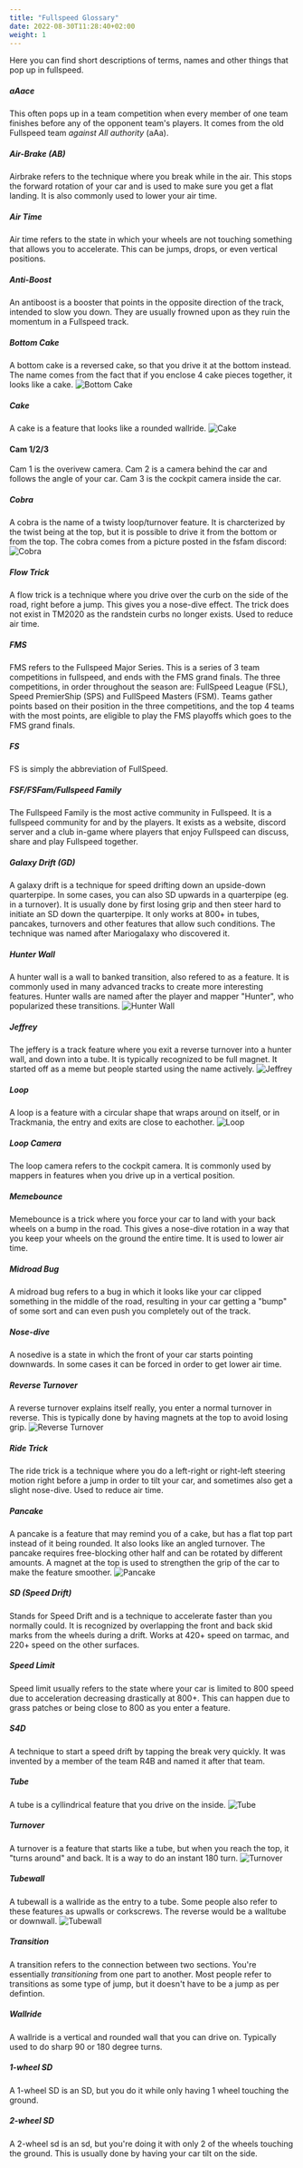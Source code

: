 ```yaml
---
title: "Fullspeed Glossary"
date: 2022-08-30T11:28:40+02:00
weight: 1
---
```


Here you can find short descriptions of terms, names and other things that pop up in fullspeed.

##### aAace
This often pops up in a team competition when every member of one team finishes before any of the opponent team's players. It comes from the old Fullspeed team *against All authority* (aAa).

##### Air-Brake (AB)
Airbrake refers to the technique where you break while in the air. This stops the forward rotation of your car and is used to make sure you get a flat landing. It is also commonly used to lower your air time.

##### Air Time
Air time refers to the state in which your wheels are not touching something that allows you to accelerate. This can be jumps, drops, or even vertical positions.

##### Anti-Boost
An antiboost is a booster that points in the opposite direction of the track, intended to slow you down. They are usually frowned upon as they ruin the momentum in a Fullspeed track.

##### Bottom Cake
A bottom cake is a reversed cake, so that you drive it at the bottom instead. The name comes from the fact that if you enclose 4 cake pieces together, it looks like a cake.
![Bottom Cake](bottom_cake.png)

##### Cake
A cake is a feature that looks like a rounded wallride.
![Cake](cake.png)

#### Cam 1/2/3
Cam 1 is the overivew camera. Cam 2 is a camera behind the car and follows the angle of your car. Cam 3 is the cockpit camera inside the car.

##### Cobra
A cobra is the name of a twisty loop/turnover feature. It is charcterized by the twist being at the top, but it is possible to drive it from the bottom or from the top. The cobra comes from a picture posted in the fsfam discord: ![Cobra](cobra.png)

##### Flow Trick
A flow trick is a technique where you drive over the curb on the side of the road, right before a jump. This gives you a nose-dive effect. The trick does not exist in TM2020 as the randstein curbs no longer exists. Used to reduce air time.

##### FMS
FMS refers to the Fullspeed Major Series. This is a series of 3 team competitions in fullspeed, and ends with the FMS grand finals. The three competitions, in order throughout the season are: FullSpeed League (FSL), Speed PremierShip (SPS) and FullSpeed Masters (FSM). Teams gather points based on their position in the three competitions, and the top 4 teams with the most points, are eligible to play the FMS playoffs which goes to the FMS grand finals.

##### FS
FS is simply the abbreviation of FullSpeed.

##### FSF/FSFam/Fullspeed Family
The Fullspeed Family is the most active community in Fullspeed. It is a fullspeed community for and by the players. It exists as a website, discord server and a club in-game where players that enjoy Fullspeed can discuss, share and play Fullspeed together.

##### Galaxy Drift (GD)
A galaxy drift is a technique for speed drifting down an upside-down quarterpipe. In some cases, you can also SD upwards in a quarterpipe (eg. in a turnover). It is usually done by first losing grip and then steer hard to initiate an SD down the quarterpipe. It only works at 800+ in tubes, pancakes, turnovers and other features that allow such conditions. The technique was named after Mariogalaxy who discovered it.

##### Hunter Wall
A hunter wall is a wall to banked transition, also refered to as a feature. It is commonly used in many advanced tracks to create more interesting features. Hunter walls are named after the player and mapper "Hunter", who popularized these transitions.
![Hunter Wall](hunter_wall.png)

##### Jeffrey
The jeffery is a track feature where you exit a reverse turnover into a hunter wall, and down into a tube. It is typically recognized to be full magnet. It started off as a meme but people started using the name actively.
![Jeffrey](jeffrey.png)

##### Loop
A loop is a feature with a circular shape that wraps around on itself, or in Trackmania, the entry and exits are close to eachother.
![Loop](loop.png)

##### Loop Camera
The loop camera refers to the cockpit camera. It is commonly used by mappers in features when you drive up in a vertical position.

##### Memebounce
Memebounce is a trick where you force your car to land with your back wheels on a bump in the road. This gives a nose-dive rotation in a way that you keep your wheels on the ground the entire time. It is used to lower air time.

##### Midroad Bug
A midroad bug refers to a bug in which it looks like your car clipped something in the middle of the road, resulting in your car getting a "bump" of some sort and can even push you completely out of the track.

##### Nose-dive
A nosedive is a state in which the front of your car starts pointing downwards. In some cases it can be forced in order to get lower air time.

##### Reverse Turnover
A reverse turnover explains itself really, you enter a normal turnover in reverse. This is typically done by having magnets at the top to avoid losing grip.
![Reverse Turnover](reverse_turnover.png)

##### Ride Trick
The ride trick is a technique where you do a left-right or right-left steering motion right before a jump in order to tilt your car, and sometimes also get a slight nose-dive. Used to reduce air time.

##### Pancake
A pancake is a feature that may remind you of a cake, but has a flat top part instead of it being rounded. It also looks like an angled turnover. The pancake requires free-blocking other half and can be rotated by different amounts. A magnet at the top is used to strengthen the grip of the car to make the feature smoother.
![Pancake](pancake.png)

##### SD (Speed Drift)
Stands for Speed Drift and is a technique to accelerate faster than you normally could. It is recognized by overlapping the front and back skid marks from the wheels during a drift. Works at 420+ speed on tarmac, and 220+ speed on the other surfaces.

##### Speed Limit
Speed limit usually refers to the state where your car is limited to 800 speed due to acceleration decreasing drastically at 800+. This can happen due to grass patches or being close to 800 as you enter a feature.

##### S4D
A technique to start a speed drift by tapping the break very quickly. It was invented by a member of the team R4B and named it after that team.

##### Tube
A tube is a cyllindrical feature that you drive on the inside.
![Tube](tube.png)

##### Turnover
A turnover is a feature that starts like a tube, but when you reach the top, it "turns around" and back. It is a way to do an instant 180 turn.
![Turnover](turnover.png)

##### Tubewall
A tubewall is a wallride as the entry to a tube. Some people also refer to these features as upwalls or corkscrews. The reverse would be a walltube or downwall.
![Tubewall](tubewall.png)

##### Transition
A transition refers to the connection between two sections. You're essentially *transitioning* from one part to another. Most people refer to transitions as some type of jump, but it doesn't have to be a jump as per defintion.

##### Wallride
A wallride is a vertical and rounded wall that you can drive on. Typically used to do sharp 90 or 180 degree turns.

##### 1-wheel SD
A 1-wheel SD is an SD, but you do it while only having 1 wheel touching the ground.

##### 2-wheel SD
A 2-wheel sd is an sd, but you're doing it with only 2 of the wheels touching the ground. This is usually done by having your car tilt on the side.
